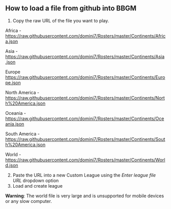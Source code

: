 ## How to load a file from github into BBGM

1. Copy the raw URL of the file you want to play.

Africa - https://raw.githubusercontent.com/domini7/Rosters/master/Continents/Africa.json

Asia - https://raw.githubusercontent.com/domini7/Rosters/master/Continents/Asia.json

Europe https://raw.githubusercontent.com/domini7/Rosters/master/Continents/Europe.json

North America - https://raw.githubusercontent.com/domini7/Rosters/master/Continents/North%20America.json

Oceania - https://raw.githubusercontent.com/domini7/Rosters/master/Continents/Oceania.json

South America - https://raw.githubusercontent.com/domini7/Rosters/master/Continents/South%20America.json

World - https://raw.githubusercontent.com/domini7/Rosters/master/Continents/World.json


2. Paste the URL into a new Custom League using the *Enter league file URL* dropdown option
3. Load and create league

**Warning**: The world file is very large and is unsupported for mobile devices or any slow computer.
